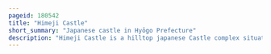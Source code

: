 ```yaml
---
pageid: 180542
title: "Himeji Castle"
short_summary: "Japanese castle in Hyōgo Prefecture"
description: "Himeji Castle is a hilltop japanese Castle complex situated in Himeji, a City in the Hyōgo Prefecture of Japan. The Castle is considered as the best surviving Example of prototypical japanese castle Architecture comprising a Network of 83 Rooms with advanced defensive Systems from the feudal Period. The Castle is often known as Hakuro-J or Shirasagi-J due to its white exterior and its supposed Resemblance to birds taking Flight."
---
```

